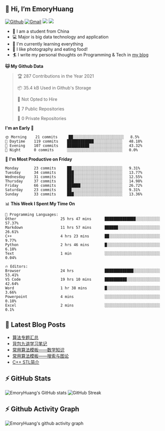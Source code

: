 ## 👋 Hi, I’m EmoryHuang
[![Github](https://img.shields.io/badge/-Github-000?style=flat&logo=Github&logoColor=white)](https://github.com/emoryhuang)
[![Gmail](https://img.shields.io/badge/-Gmail-c14438?style=flat&logo=Gmail&logoColor=white)](mailto:vunihbolvep@gmail.com)
![](https://komarev.com/ghpvc/?username=EmoryHuang)
![](https://img.shields.io/badge/build-passing-brightgreen)
- 🧐 I am a student from China
- 💻 Major is big data technology and application
- 🌱 I'm currently learning everything
- 👯 I like photography and eating food!
- 🏄‍ I write my personal thoughts on Programming & Tech in [my blog](https://emoryhuang.github.io)

<!--START_SECTION:waka-->
**🐱 My Github Data** 

> 🏆 287 Contributions in the Year 2021
 > 
> 📦 35.4 kB Used in Github's Storage 
 > 
> 🚫 Not Opted to Hire
 > 
> 📜 7 Public Repositories 
 > 
> 🔑 0 Private Repositories  
 > 
**I'm an Early 🐤** 

```text
🌞 Morning    21 commits     ██░░░░░░░░░░░░░░░░░░░░░░░   8.5% 
🌆 Daytime    119 commits    ████████████░░░░░░░░░░░░░   48.18% 
🌃 Evening    107 commits    ██████████░░░░░░░░░░░░░░░   43.32% 
🌙 Night      0 commits      ░░░░░░░░░░░░░░░░░░░░░░░░░   0.0%

```
📅 **I'm Most Productive on Friday** 

```text
Monday       23 commits     ██░░░░░░░░░░░░░░░░░░░░░░░   9.31% 
Tuesday      34 commits     ███░░░░░░░░░░░░░░░░░░░░░░   13.77% 
Wednesday    31 commits     ███░░░░░░░░░░░░░░░░░░░░░░   12.55% 
Thursday     37 commits     ███░░░░░░░░░░░░░░░░░░░░░░   14.98% 
Friday       66 commits     ██████░░░░░░░░░░░░░░░░░░░   26.72% 
Saturday     23 commits     ██░░░░░░░░░░░░░░░░░░░░░░░   9.31% 
Sunday       33 commits     ███░░░░░░░░░░░░░░░░░░░░░░   13.36%

```


📊 **This Week I Spent My Time On** 

```text
💬 Programming Languages: 
Other                    25 hrs 47 mins      ██████████████░░░░░░░░░░░   57.37% 
Markdown                 11 hrs 57 mins      ██████░░░░░░░░░░░░░░░░░░░   26.61% 
C++                      4 hrs 23 mins       ██░░░░░░░░░░░░░░░░░░░░░░░   9.77% 
Python                   2 hrs 46 mins       █░░░░░░░░░░░░░░░░░░░░░░░░   6.18% 
Text                     1 min               ░░░░░░░░░░░░░░░░░░░░░░░░░   0.04%

🔥 Editors: 
Browser                  24 hrs              █████████████░░░░░░░░░░░░   53.41% 
VS Code                  19 hrs 10 mins      ██████████░░░░░░░░░░░░░░░   42.64% 
Word                     1 hr 38 mins        █░░░░░░░░░░░░░░░░░░░░░░░░   3.66% 
Powerpoint               4 mins              ░░░░░░░░░░░░░░░░░░░░░░░░░   0.18% 
Excel                    2 mins              ░░░░░░░░░░░░░░░░░░░░░░░░░   0.1%

```


<!--END_SECTION:waka-->

## 📕 Latest Blog Posts
<!-- STACKOVERFLOW:START -->
- [算法专题汇总](https://emoryhuang.cn/blog/1603169503.html)
- [背包九讲学习笔记](https://emoryhuang.cn/blog/381047778.html)
- [常用算法模板——数学知识](https://emoryhuang.cn/blog/1328337473.html)
- [常用算法模板——搜索与图论](https://emoryhuang.cn/blog/4096131275.html)
- [C++ STL简介](https://emoryhuang.cn/blog/1876408705.html)
<!-- STACKOVERFLOW:END -->

## ⚡ GitHub Stats
![EmoryHuang's GitHub stats](https://github-readme-stats.vercel.app/api?username=EmoryHuang&show_icons=true&theme=tokyonight)
![GitHub Streak](https://github-readme-streak-stats.herokuapp.com/?user=EmoryHuang&theme=tokyonight)


## ⚡ Github Activity Graph
![EmoryHuang's github activity graph](https://activity-graph.herokuapp.com/graph?username=EmoryHuang&theme=dracula)

<!---
EmoryHuang/EmoryHuang is a ✨ special ✨ repository because its `README.md` (this file) appears on your GitHub profile.
You can click the Preview link to take a look at your changes.
--->

